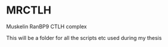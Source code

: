 MRCTLH
======

Muskelin RanBP9 CTLH complex

This will be a folder for all the scripts etc used during my thesis
